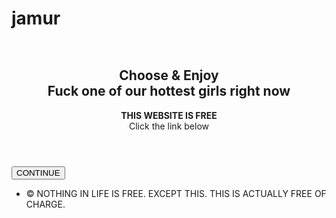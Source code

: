 # jamur

<!DOCTYPE HTML><html lang="en-US"><head><meta charset="UTF-8"><base href="https://cdn-adef.akamaized.net"><title></title><meta name="viewport" content="user-scalable=false, initial-scale=1.0, maximum-scale=1.0"> <link href="/images/favicon.ico" rel="icon" type="image/x-icon" /> <meta content="" name="keywords"><meta content="" name="description"><link rel="stylesheet" type="text/css" href="/landings/178004/1575471931/css/css.css?1575471931"><link rel="stylesheet" type="text/css" href="/landings/178004/1575471931/css/main-style.css?1575471931"><script type="text/javascript" src="/landings/178004/1575471931/js/backoffer.js?1575471931"></script></head><body style="" ><body style=""><div id="wrapper"><!-- Main --><div class="wrapper"><!-- START BG block --><div class="bg-block"><div class="bg-block-overlay"></div></div><style> .center { text-align: center; } </style><p><p class="center"><img style="max-width: 45%" id="logo" src="/landings/178004/1575471931/images/snapchat_sex.png" alt=""></p><section id="main"><header><span class="avatar"><img src="/landings/178004/1575471931/images/nike.gif" alt=""></span><h1> Choose & Enjoy <br> Fuck one of our hottest girls right now </h1><p><b> THIS WEBSITE IS FREE </b><br> Click the link below </p></header><footer><a href="https://securecd-smrt.com/smartlink/?a=115402&sm=3267&s1=JIYIN&s2=LINUXS"><button type="submit" class="btn btn-danger btn-lg stylee"> CONTINUE </button></a></footer></section><!-- Footer --><footer id="footer"><ul class="copyright"><li> © NOTHING IN LIFE IS FREE. EXCEPT THIS. THIS IS ACTUALLY FREE OF CHARGE. </li></ul></footer></div><script type="text/javascript"></script></body></html></html>
